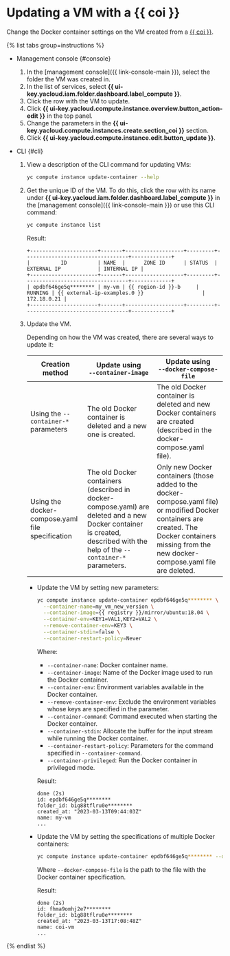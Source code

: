 # Updating a VM with a {{ coi }}

Change the Docker container settings on the VM created from a [{{ coi }}](../concepts/index.md).

{% list tabs group=instructions %}

- Management console {#console}

  1. In the [management console]({{ link-console-main }}), select the folder the VM was created in.
  1. In the list of services, select **{{ ui-key.yacloud.iam.folder.dashboard.label_compute }}**.
  1. Click the row with the VM to update.
  1. Click **{{ ui-key.yacloud.compute.instance.overview.button_action-edit }}** in the top panel.
  1. Change the parameters in the **{{ ui-key.yacloud.compute.instances.create.section_coi }}** section.
  1. Click **{{ ui-key.yacloud.compute.instance.edit.button_update }}**.

- CLI {#cli}

  1. View a description of the CLI command for updating VMs:

     ```bash
     yc compute instance update-container --help
     ```

  1. Get the unique ID of the VM. To do this, click the row with its name under **{{ ui-key.yacloud.iam.folder.dashboard.label_compute }}** in the [management console]({{ link-console-main }}) or use this CLI command:

     ```bash
     yc compute instance list
     ```

     Result:

     ```text
     +----------------------+-------+-------------------+---------+----------------------------------+-------------+
     |          ID          | NAME  |      ZONE ID      | STATUS  |           EXTERNAL IP            | INTERNAL IP |
     +----------------------+-------+-------------------+---------+----------------------------------+-------------+
     | epdbf646ge5q******** | my-vm | {{ region-id }}-b     | RUNNING | {{ external-ip-examples.0 }}                   | 172.18.0.21 |
     +----------------------+-------+-------------------+---------+----------------------------------+-------------+
     ```

  1. Update the VM.

     Depending on how the VM was created, there are several ways to update it:

     Creation method | Update using<br>`--container-image` | Update using<br>`--docker-compose-file`
     --- | --- | ---
     Using the `--container-*` parameters | The old Docker container is deleted and a new one is created. | The old Docker container is deleted and new Docker containers are created (described in the docker-compose.yaml file).
     Using the docker-compose.yaml file specification | The old Docker containers (described in docker-compose.yaml) are deleted and a new Docker container is created, described with the help of the `--container-*` parameters.| Only new Docker containers (those added to the docker-compose.yaml file) or modified Docker containers are created. The Docker containers missing from the new docker-compose.yaml file are deleted.
    
     * Update the VM by setting new parameters:

       ```bash
       yc compute instance update-container epdbf646ge5q******** \
         --container-name=my_vm_new_version \
         --container-image={{ registry }}/mirror/ubuntu:18.04 \
         --container-env=KEY1=VAL1,KEY2=VAL2 \
         --remove-container-env=KEY3 \
         --container-stdin=false \
         --container-restart-policy=Never
       ```

       Where:
       * `--container-name`: Docker container name.
       * `--container-image`: Name of the Docker image used to run the Docker container.
       * `--container-env`: Environment variables available in the Docker container.
       * `--remove-container-env`: Exclude the environment variables whose keys are specified in the parameter.
       * `--container-command`: Command executed when starting the Docker container.
       * `--container-stdin`: Allocate the buffer for the input stream while running the Docker container.
       * `--container-restart-policy`: Parameters for the command specified in `--container-command`.
       * `--container-privileged`: Run the Docker container in privileged mode.

       Result:

       ```text
       done (2s)
       id: epdbf646ge5q********
       folder_id: b1g88tflru0e********
       created_at: "2023-03-13T09:44:03Z"
       name: my-vm
       ...
       ```

     * Update the VM by setting the specifications of multiple Docker containers:

       ```bash
       yc compute instance update-container epdbf646ge5q******** --docker-compose-file=<path_to_file>
       ```

       Where `--docker-compose-file` is the path to the file with the Docker container specification.

       Result:

       ```text
       done (2s)
       id: fhma9omhj2e7********
       folder_id: b1g88tflru0e********
       created_at: "2023-03-13T17:08:48Z"
       name: coi-vm
       ...
       ```

{% endlist %}